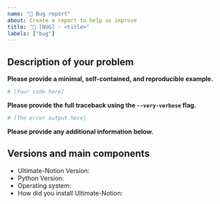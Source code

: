 ```yaml
---
name: "🐛 Bug report"
about: Create a report to help us improve
title: "🐛 [BUG] - <title>"
labels: ["bug"]
---
```


## Description of your problem

**Please provide a minimal, self-contained, and reproducible example.**

```python
# [Your code here]
```

**Please provide the full traceback using the `--very-verbose` flag.**

```python
# [The error output here]
```

**Please provide any additional information below.**

## Versions and main components

* Ultimate-Notion Version:
* Python Version:
* Operating system:
* How did you install Ultimate-Notion:
